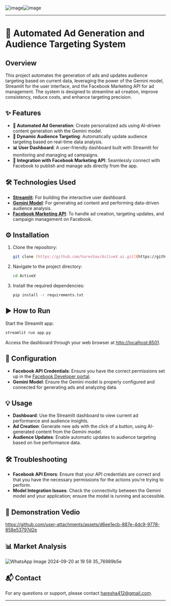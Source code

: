 ![image](https://github.com/user-attachments/assets/25264494-e343-4d13-94ab-f4c5d7153e51)![image](https://github.com/user-attachments/assets/fba64743-57e5-4a06-bd04-4feddc4a004d)


---
# 🚀 Automated Ad Generation and Audience Targeting System

## Overview

This project automates the generation of ads and updates audience targeting based on current data, leveraging the power of the Gemini model, Streamlit for the user interface, and the Facebook Marketing API for ad management. The system is designed to streamline ad creation, improve consistency, reduce costs, and enhance targeting precision.

## ✨ Features

- **🤖 Automated Ad Generation**: Create personalized ads using AI-driven content generation with the Gemini model.
- **🎯 Dynamic Audience Targeting**: Automatically update audience targeting based on real-time data analysis.
- **📊 User Dashboard**: A user-friendly dashboard built with Streamlit for monitoring and managing ad campaigns.
- **🔗 Integration with Facebook Marketing API**: Seamlessly connect with Facebook to publish and manage ads directly from the app.

## 🛠️ Technologies Used

- **[Streamlit](https://streamlit.io/)**: For building the interactive user dashboard.
- **[Gemini Model](#)**: For generating ad content and performing data-driven audience analysis.
- **[Facebook Marketing API](https://developers.facebook.com/docs/marketing-api/)**: To handle ad creation, targeting updates, and campaign management on Facebook.

## ⚙️ Installation

1. Clone the repository:
   ```bash
   git clone [https://github.com/hareshav/ActiveX.ai.git](https://github.com/hareshav/ActiveX.ai.git)
   ```
   
2. Navigate to the project directory:
   ```bash
   cd ActiveX
   ```
   
3. Install the required dependencies:
   ```bash
   pip install -r requirements.txt
   ```

## ▶️ How to Run

Start the Streamlit app:
```bash
streamlit run app.py
```

Access the dashboard through your web browser at [http://localhost:8501](http://localhost:8501).

## 🔧 Configuration

- **Facebook API Credentials**: Ensure you have the correct permissions set up in the [Facebook Developer portal](https://developers.facebook.com/).
- **Gemini Model**: Ensure the Gemini model is properly configured and connected for generating ads and analyzing data.

## 💡 Usage

- **Dashboard**: Use the Streamlit dashboard to view current ad performance and audience insights.
- **Ad Creation**: Generate new ads with the click of a button, using AI-generated content from the Gemini model.
- **Audience Updates**: Enable automatic updates to audience targeting based on live performance data.

## 🛠️ Troubleshooting

- **Facebook API Errors**: Ensure that your API credentials are correct and that you have the necessary permissions for the actions you’re trying to perform.
- **Model Integration Issues**: Check the connectivity between the Gemini model and your application; ensure the model is running and accessible.

## 🎥 Demonstration Vedio

https://github.com/user-attachments/assets/d6ee1ecb-887e-4dc9-9778-858e53797d2e


## 📊 Market Analysis

![WhatsApp Image 2024-09-20 at 19 59 35_76989b5e](https://github.com/user-attachments/assets/da2d2b5b-47c3-4ef0-acaf-422fb63709ec)

## 📬 Contact

For any questions or support, please contact [haresha412@gmail.com](mailto:haresha412@gmail.com).

---
